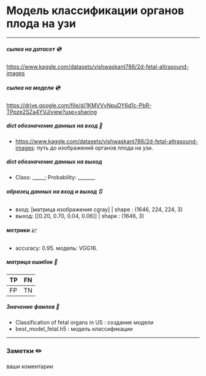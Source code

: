# Модель классификации органов плода на узи
___
##### сылка на датасет 💿
https://www.kaggle.com/datasets/vishwaskant786/2d-fetal-altrasound-images
##### сылка на модели 💿
https://drive.google.com/file/d/1KMVVvNpuDY6d1c-PbR-TPpze2SZa4YVJ/view?usp=sharing
##### dict обозначение данных на вход 🔽
- https://www.kaggle.com/datasets/vishwaskant786/2d-fetal-altrasound-images: путь до изображений органов плода на узи.
##### dict обозначение данных на выход 
- Class: _____; Probability: _______

##### образец данных на вход и выход 🔃
* вход: [матрица изображения cgray] | shape : (1646, 224, 224, 3)
* выход: [[0.20, 0.70, 0.04, 0.06]] | shape : (1646, 3)

##### метрики 📈

- accuracy: 0.95. модель: VGG16.

##### матрица ошибок 🔢
| TP | FN |
|------|------|
| FP | TN |

##### Значение фаилов 📄
* Classification of fetal organs in US : создание модели
* best_model_fetal.h5 : модель классификации


___
### Заметки ✏️
ваши коментарии
